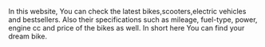 In this website, You can check the latest bikes,scooters,electric vehicles and bestsellers. Also their specifications such as mileage, fuel-type, power, engine cc and price of the bikes as well. In short here You can find your dream bike.


